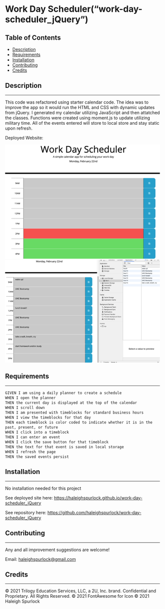 # **Work Day Scheduler(“work-day-scheduler_jQuery”)**

## Table of Contents

* [Description](#description)
* [Requirements](#requirements)
* [Installation](#installation)
* [Contributing](#contributing)
* [Credits](#credits)

## Description
---
This code was refactored using starter calendar code. The idea was to improve the app so it would run the HTML and CSS with dynamic updates from jQuery. I generated my calendar utilizing JavaScript and then attatched the classes. Functions were created using moment.js to update utilizing military time. All of the events entered will store to local store and stay static upon refresh.

Deployed Website: 

![Work Day Scheduler](assets/work-day-schedule-pic.png)
![Work Day Scheduler](assets/local-storage-pic.png)

## Requirements
---
```
GIVEN I am using a daily planner to create a schedule
WHEN I open the planner
THEN the current day is displayed at the top of the calendar
WHEN I scroll down
THEN I am presented with timeblocks for standard business hours
WHEN I view the timeblocks for that day
THEN each timeblock is color coded to indicate whether it is in the past, present, or future
WHEN I click into a timeblock
THEN I can enter an event
WHEN I click the save button for that timeblock
THEN the text for that event is saved in local storage
WHEN I refresh the page
THEN the saved events persist
```

## Installation
---
No installation needed for this project

See deployed site here: https://haleighspurlock.github.io/work-day-scheduler_jQuery

See repository here: https://github.com/haleighspurlock/work-day-scheduler_jQuery
## Contributing
---

Any and all improvement suggestions are welcome! 

Email: haleighspurlock@gmail.com

## Credits
---
© 2021 Trilogy Education Services, LLC, a 2U, Inc. brand. Confidential and Proprietary. All Rights Reserved.
© 2021 FontAwesome for Icon
© 2021 Haleigh Spurlock
